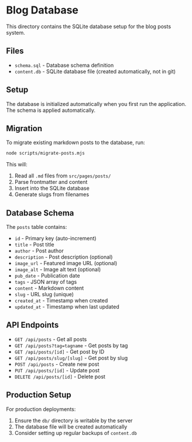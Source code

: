 # Blog Database

This directory contains the SQLite database setup for the blog posts system.

## Files

- `schema.sql` - Database schema definition
- `content.db` - SQLite database file (created automatically, not in git)

## Setup

The database is initialized automatically when you first run the application. The schema is applied automatically.

## Migration

To migrate existing markdown posts to the database, run:

```bash
node scripts/migrate-posts.mjs
```

This will:

1. Read all `.md` files from `src/pages/posts/`
2. Parse frontmatter and content
3. Insert into the SQLite database
4. Generate slugs from filenames

## Database Schema

The `posts` table contains:

- `id` - Primary key (auto-increment)
- `title` - Post title
- `author` - Post author
- `description` - Post description (optional)
- `image_url` - Featured image URL (optional)
- `image_alt` - Image alt text (optional)
- `pub_date` - Publication date
- `tags` - JSON array of tags
- `content` - Markdown content
- `slug` - URL slug (unique)
- `created_at` - Timestamp when created
- `updated_at` - Timestamp when last updated

## API Endpoints

- `GET /api/posts` - Get all posts
- `GET /api/posts?tag=tagname` - Get posts by tag
- `GET /api/posts/[id]` - Get post by ID
- `GET /api/posts/slug/[slug]` - Get post by slug
- `POST /api/posts` - Create new post
- `PUT /api/posts/[id]` - Update post
- `DELETE /api/posts/[id]` - Delete post

## Production Setup

For production deployments:

1. Ensure the `db/` directory is writable by the server
2. The database file will be created automatically
3. Consider setting up regular backups of `content.db`
